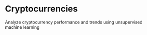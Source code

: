 # Cryptocurrencies
Analyze cryptocurrency performance and trends using unsupervised machine learning

